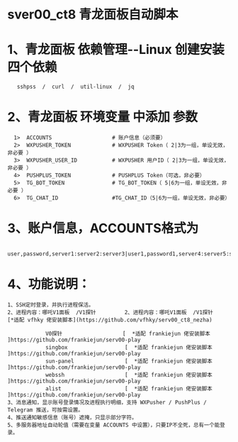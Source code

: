   #                                sver00_ct8  青龙面板自动脚本
  
  # 1、青龙面板 依赖管理--Linux 创建安装 四个依赖
       sshpss  /  curl  /  util-linux  /  jq 
       
  # 2、青龙面板 环境变量 中添加  参数
      1>  ACCOUNTS                   # 账户信息（必须要）
      2>  WXPUSHER_TOKEN             # WXPUSHER Token（ 2|3为一组，单设无效，非必要 ）
      3>  WXPUSHER_USER_ID           # WXPUSHER 用户ID（ 2|3为一组，单设无效，非必要 ）
      4>  PUSHPLUS_TOKEN             # PUSHPLUS Token（可选，非必要）
      5>  TG_BOT_TOKEN               # TG_BOT_TOKEN（ 5|6为一组，单设无效，非必要 ）
      6>  TG_CHAT_ID                 #TG_CHAT_ID（5|6为一组，单设无效，非必要）

  # 3、账户信息，ACCOUNTS格式为
       user,password,server1:server2:server3|user1,password1,server4:server5:server6
       
  # 4、功能说明：
    1、SSH定时登录，并执行进程保活。
    2、进程内容：哪吒V1面板  /V1探针         2、进程内容：哪吒V1面板  /V1探针         [*适配 vfhky 佬安装脚本](https://github.com/vfhky/serv00_ct8_nezha)

                V0探针                   [  *适配 frankiejun 佬安装脚本   ]https://github.com/frankiejun/serv00-play
                singbox                  [  *适配 frankiejun 佬安装脚本   ]https://github.com/frankiejun/serv00-play
                sun-panel                [  *适配 frankiejun 佬安装脚本   ]https://github.com/frankiejun/serv00-play
                webssh                   [  *适配 frankiejun 佬安装脚本   ]https://github.com/frankiejun/serv00-play
                alist                    [  *适配 frankiejun 佬安装脚本   ]https://github.com/frankiejun/serv00-play
    3、消息通知，显示账号登录情况及进程执行明细，支持 WXPusher / PushPlus / Telegram 推送，可按需设置。
    4、推送通知敏感信息（账号）遮掩，只显示部分字符。
    5、多服务器地址自动轮值（需要在变量 ACCOUNTS 中设置），只要IP不全死，总有一个能登录。
